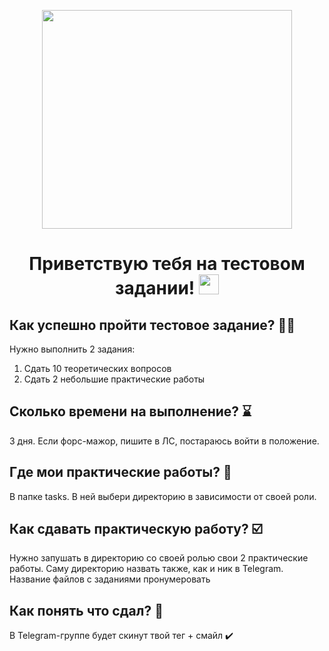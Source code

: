 <p align="center">
  <img width="400" height="350" src="https://github.com/PrettyPet-Organization/test-task/blob/main/LQSPT.gif">
</p>
<h1 align="center">
  Приветствую тебя на тестовом задании! <a href="https://www.youtube.com/channel/UCaW0RNRwMILFdRM3-EpUYjg" target="_blank"></a> 
  <img src="https://github.com/blackcater/blackcater/raw/main/images/Hi.gif" height="32"/>
</h1>


## Как успешно пройти тестовое задание? 🤷‍♂️

Нужно выполнить 2 задания:
1. Сдать 10 теоретических вопросов
2. Сдать 2 небольшие практические работы

## Сколько времени на выполнение? ⌛️

3 дня. Если форс-мажор, пишите в ЛС, постараюсь войти в положение.

## Где мои практические работы? 🔭

В папке tasks. В ней выбери директорию в зависимости от своей роли.

## Как сдавать практическую работу? ☑️

Нужно запушать в директорию со своей ролью свои 2 практические работы. Саму директорию назвать также, как и ник в Telegram. Название файлов с заданиями пронумеровать 

## Как понять что сдал? 🤔

В Telegram-группе будет скинут твой тег + смайл ✔️

